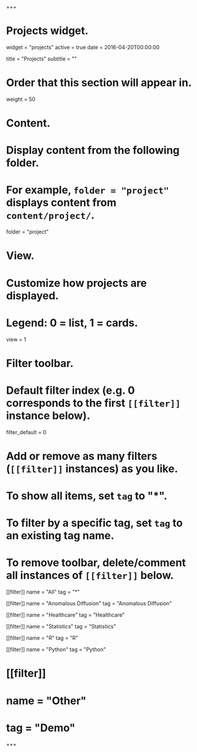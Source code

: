 +++
# Projects widget.
widget = "projects"
active = true
date = 2016-04-20T00:00:00

title = "Projects"
subtitle = ""

# Order that this section will appear in.
weight = 50

# Content.
# Display content from the following folder.
# For example, `folder = "project"` displays content from `content/project/`.
folder = "project"

# View.
# Customize how projects are displayed.
# Legend: 0 = list, 1 = cards.
view = 1

# Filter toolbar.

# Default filter index (e.g. 0 corresponds to the first `[[filter]]` instance below).
filter_default = 0

# Add or remove as many filters (`[[filter]]` instances) as you like.
# To show all items, set `tag` to "*".
# To filter by a specific tag, set `tag` to an existing tag name.
# To remove toolbar, delete/comment all instances of `[[filter]]` below.
[[filter]]
  name = "All"
  tag = "*"

[[filter]]
  name = "Anomalous Diffusion"
  tag = "Anomalous Diffusion"

[[filter]]
  name = "Healthcare"
  tag = "Healthcare"

[[filter]]
  name = "Statistics"
  tag = "Statistics"

[[filter]]
  name = "R"
  tag = "R"

[[filter]]
  name = "Python"
  tag = "Python"

#
# [[filter]]
#   name = "Other"
#   tag = "Demo"

+++

